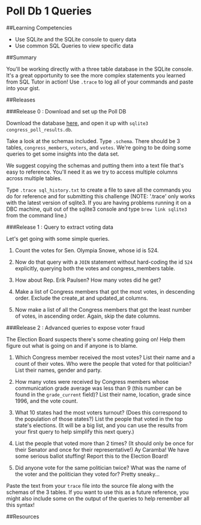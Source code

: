 # Poll Db 1 Queries 
 
##Learning Competencies 

* Use SQLite and the SQLite console to query data
* Use common SQL Queries to view specific data

##Summary 

 You'll be working directly with a three table database in the SQLite console.  It's a great opportunity to see the more complex statements you learned from SQL Tutor in action!  Use `.trace` to log all of your commands and paste into your gist. 
 

##Releases

###Release 0 :  Download and set up the Poll DB

Download the database [here](https://github.com/downloads/dbc-challenges/binary_store/congress_poll_results.db), and open it up with `sqlite3 congress_poll_results.db`.

Take a look at the schemas included.  Type `.schema`.  There should be 3 tables, `congress_members`, `voters`, and `votes`.  We're going to be doing some queries to get some insights into the data set.

We suggest copying the schemas and putting them into a text file that's easy to reference.  You'll need it as we try to access multiple columns across multiple tables.

Type `.trace sql_history.txt` to create a file to save all the commands you do for reference and for submitting this challenge  (NOTE: '.trace' only works with the latest version of sqlite3.  If you are having problems running it on a DBC machine, quit out of the sqlite3 console and type `brew link sqlite3` from the command line.)  


###Release 1 : Query to extract voting data

Let's get going with some simple queries.

1. Count the votes for Sen. Olympia Snowe, whose id is 524.

2. Now do that query with a `JOIN` statement without hard-coding the id `524` explicitly, querying both the votes and congress_members table.

3. How about Rep. Erik Paulsen?  How many votes did he get?

4. Make a list of Congress members that got the most votes, in descending order.  Exclude the create_at and updated_at columns.

5. Now make a list of all the Congress members that got the least number of votes, in ascending order. Again, skip the date columns.


###Release 2 : Advanced queries to expose voter fraud

The Election Board suspects there's some cheating going on!  Help them figure out what is going on and if anyone is to blame.

1. Which Congress member received the most votes? List their name and a count of their votes.  Who were the people that voted for that politician?  List their names, gender and party.

2. How many votes were received by Congress members whose communication grade average was less than 9 (this number can be found in the `grade_current` field)? List their name, location, grade since 1996, and the vote count.

3. What 10 states had the most voters turnout? (Does this correspond to the population of those states?) List the people that voted in the top state's elections.  (It will be a big list, and you can use the results from your first query to help simplify this next query.)

4. List the people that voted more than 2 times? (It should only be once for their Senator and once for their representative!)  Ay Caramba!  We have some serious ballot stuffing! Report this to the Election Board!

5. Did anyone vote for the same politician twice? What was the name of the voter and the politician they voted for?  Pretty sneaky...

Paste the text from your `trace` file into the source file along with the schemas of the 3 tables. If you want to use this as a future reference, you might also include some on the output of the queries to help remember all this syntax!


<!-- ##Optimize Your Learning  -->

##Resources